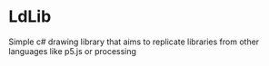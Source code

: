 # LdLib
Simple c# drawing library that aims to replicate libraries from other languages like p5.js or processing
